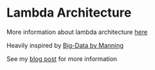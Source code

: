 # Lambda Architecture

More information about lambda architecture [here](http://lambda-architecture.net/)


Heavily inspired by [Big-Data by Manning](https://www.manning.com/books/big-data)


See my [blog post](https://medium.com/@branko.blagojevic/ranking-reddit-bots-lambda-database-architecture-and-a-file-systems-as-a-database-b9a405f0aed3) for more information